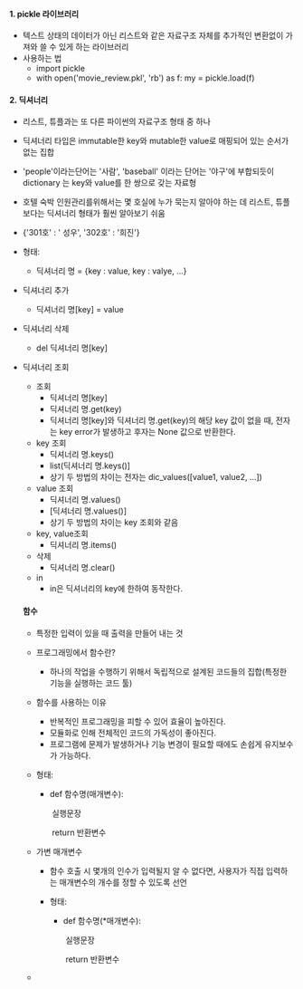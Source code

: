 #### 1. pickle 라이브러리

+ 텍스트 상태의 데이터가 아닌 리스트와 같은 자료구조 자체를 추가적인 변환없이 가져와 쓸 수 있게 하는 라이브러리
+ 사용하는 법
  + import pickle
  + with open('movie_review.pkl', 'rb') as f:
        my = pickle.load(f)



#### 2. 딕셔너리

+ 리스트, 튜플과는 또 다른 파이썬의 자료구조 형태 중 하나

+ 딕셔너리 타입은 immutable한 key와 mutable한 value로 매핑되어 있는 순서가 없는 집합

+ 'people'이라는단어는 '사람', 'baseball' 이라는 단어는 '야구'에 부합되듯이 dictionary 는 key와 value를 한 쌍으로 갖는 자료형

+ 호텔 숙박 인원관리를위해서는 몇 호실에 누가 묵는지 알아야 하는 데 리스트, 튜플보다는 딕셔너리 형태가 훨씬 알아보기 쉬움

+ {'301호' : ' 성우', '302호' : '희진'}

+ 형태:

  + 딕셔너리 명 = {key : value, key : valye, ...}

+ 딕셔너리 추가

  + 딕셔너리 명[key] = value

+ 딕셔너리 삭제

  + del 딕셔너리 명[key]

+ 딕셔너리 조회

  + 조회
    + 딕셔너리 명[key]
    + 딕셔너리 명.get(key)
    + 딕셔너리 명[key]와 딕셔너리 명.get(key)의 해당 key 값이 없을 때, 전자는 key error가 발생하고 후자는 None 값으로 반환한다.
  + key 조회
    + 딕셔너리 명.keys()
    + list(딕셔너리 명.keys()]
    + 상기 두 방법의 차이는 전자는 dic_values([value1, value2, ...])
  + value 조회
    + 딕셔너리 명.values()
    + [딕셔너리 명.values()]
    + 상기 두 방법의 차이는 key 조회와 같음
  + key, value조회
    + 딕셔너리 명.items()
  + 삭제
    + 딕셔너리 명.clear()
  + in
    + in은 딕셔너리의 key에 한하여 동작한다.

  #### 함수

  + 특정한 입력이 있을 때 출력을 만들어 내는 것

  + 프로그래밍에서 함수란?

    + 하나의 작업을 수행하기 위해서 독립적으로 설계된 코드들의 집합(특정한 기능을 실행하는 코드 툴)

  + 함수를 사용하는 이유

    + 반복적인 프로그래밍을 피할 수 있어 효율이 높아진다.
    + 모듈화로 인해 전체적인 코드의 가독성이 좋아진다.
    + 프로그램에 문제가 발생하거나 기능 변경이 필요할 때에도 손쉽게 유지보수가 가능하다.

  + 형태:

    + def 함수명(매개변수):

      ​	실행문장

      ​	return 반환변수

  + 가변 매개변수

    + 함수 호출 시 몇개의 인수가 입력될지 알 수 없다면, 사용자가 직접 입력하는 매개변수의 개수를 정할 수 있도록 선언

    + 형태:

      + def 함수명(*매개변수):

        ​	실행문장

        ​	return 반환변수

  + 